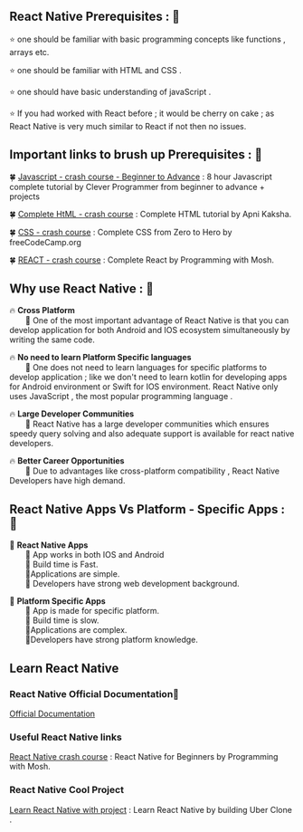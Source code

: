 ## React Native Prerequisites : 📌

  ⭐ one should be familiar with basic programming concepts like functions , arrays etc.

  ⭐ one should be familiar with HTML and CSS .

  ⭐ one should have basic understanding of  javaScript .

  ⭐ If you had worked with React before ; it  would be  cherry on cake ; as React Native is very much similar to React if not  then no issues.



## Important links to brush up Prerequisites : 📌

  🍀 [Javascript - crash course - Beginner to Advance](https://youtu.be/Qqx_wzMmFeA) : 8 hour Javascript complete tutorial by Clever Programmer from beginner to advance + projects

  🍀 [Complete HtML - crash course](https://youtu.be/HcOc7P5BMi4) : Complete HTML tutorial by Apni Kaksha.

  🍀 [CSS - crash course](https://youtu.be/1Rs2ND1ryYc) : Complete CSS from Zero to Hero by freeCodeCamp.org

  🍀 [REACT - crash course](https://youtu.be/Ke90Tje7VS0) : Complete React by Programming with Mosh.


## Why use React Native : 📌 

🔥 **Cross Platform**  
  🔰 One of the most important advantage of React Native is that you can develop application for both Android and IOS ecosystem simultaneously by writing the same code.

🔥 **No need to learn Platform Specific languages**  
  🔰 One does not need to learn languages for specific platforms to develop application ; like we don't need to learn kotlin for developing apps for Android environment or Swift  for IOS environment. React Native only uses JavaScript , the most popular programming language .

🔥 **Large Developer Communities**  
  🔰 React Native has a large developer communities which ensures speedy query solving and also adequate support is available for react native developers.

🔥 **Better Career Opportunities**  
  🔰 Due to advantages like cross-platform compatibility , React Native Developers have high demand.


 ## React Native Apps    Vs   Platform - Specific Apps : 📌 

🔶 **React Native Apps**   
  📍 App works in both IOS and Android  
  📍 Build time is Fast.  
  📍Applications are simple.  
  📍 Developers have strong web development background.  
    
🔶 **Platform Specific Apps**  
  📍 App is made for specific platform.  
  📍 Build time is slow.  
  📍Applications are complex.  
  📍Developers have strong platform knowledge.  

## Learn React Native            

### React Native Official Documentation📌
    
  [Official Documentation](https://reactnative.dev)


### Useful React Native links 

  [React Native crash course](https://youtu.be/0-S5a0eXPoc) : React Native for Beginners by Programming with Mosh.


### React Native Cool Project

  [ Learn React Native with project](https://youtu.be/jmvbhuJXFow ) : Learn React Native by building Uber Clone .

